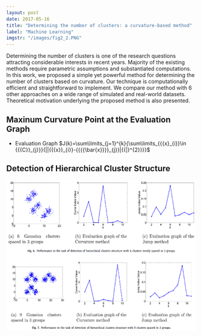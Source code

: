 ```yaml
---
layout: post
date: 2017-05-16
title: "Determining the number of clusters: a curvature-based method"
label: "Machine Learning"
imgstr: "/images/fig2_2.PNG"
---
```


Determining the number of clusters is one of the research questions attracting considerable interests in recent years. Majority of the existing methods require parametric assumptions and substantiated computations. In this work, we proposed a simple yet powerful method for determining the number of clusters based on curvature. Our technique is computationally efficient and straightforward to implement. We compare our method with 6 other approaches on a wide range of simulated and real-world datasets. Theoretical motivation underlying the proposed method is also presented.


	
## Maxinum Curvature Point at the Evaluation Graph
* Evaluation Graph
$J(k)=\sum\limits_{j=1}^{k}{\sum\limits_{{{x}_{i}}\in {{{C}}_{j}}}{||{{{x}}_{i}}-{{{{\bar{x}}}}_{j}}|{{|}^{2}}}}$


## Detection of Hierarchical Cluster Structure


<img src="/images/fig2_2.PNG"  class="inline" height="400"/>




 
